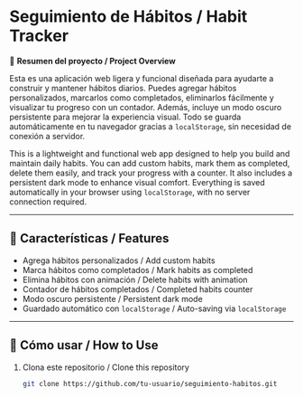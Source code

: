 # Seguimiento de Hábitos / Habit Tracker

📌 **Resumen del proyecto / Project Overview**

Esta es una aplicación web ligera y funcional diseñada para ayudarte a construir y mantener hábitos diarios. Puedes agregar hábitos personalizados, marcarlos como completados, eliminarlos fácilmente y visualizar tu progreso con un contador. Además, incluye un modo oscuro persistente para mejorar la experiencia visual. Todo se guarda automáticamente en tu navegador gracias a `localStorage`, sin necesidad de conexión a servidor.

This is a lightweight and functional web app designed to help you build and maintain daily habits. You can add custom habits, mark them as completed, delete them easily, and track your progress with a counter. It also includes a persistent dark mode to enhance visual comfort. Everything is saved automatically in your browser using `localStorage`, with no server connection required.

---

## 🧩 Características / Features

- Agrega hábitos personalizados / Add custom habits  
- Marca hábitos como completados / Mark habits as completed  
- Elimina hábitos con animación / Delete habits with animation  
- Contador de hábitos completados / Completed habits counter  
- Modo oscuro persistente / Persistent dark mode  
- Guardado automático con `localStorage` / Auto-saving via `localStorage`

---

## 🚀 Cómo usar / How to Use

1. Clona este repositorio / Clone this repository  
   ```bash
   git clone https://github.com/tu-usuario/seguimiento-habitos.git